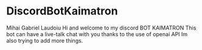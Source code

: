# DiscordBotKaimatron
Mihai Gabriel Laudoiu
Hi and welcome to my discord BOT KAIMATRON
This bot can have a live-talk chat with you thanks to the use of openai API
Im also trying to add more things.